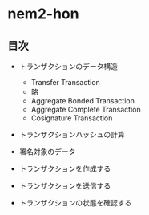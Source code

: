 # nem2-hon

## 目次

- トランザクションのデータ構造
    - Transfer Transaction
    - 略
    - Aggregate Bonded Transaction
    - Aggregate Complete Transaction
    - Cosignature Transaction
- トランザクションハッシュの計算
- 署名対象のデータ

- トランザクションを作成する

- トランザクションを送信する

- トランザクションの状態を確認する